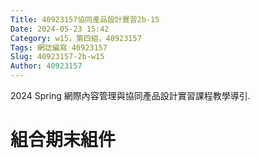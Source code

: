 ```yaml
---
Title: 40923157協同產品設計實習2b-15
Date: 2024-05-23 15:42 
Category: w15，第四組，40923157
Tags: 網誌編寫 40923157
Slug: 40923157-2b-w15
Author: 40923157 
---
```


2024 Spring 網際內容管理與協同產品設計實習課程教學導引.

<!-- PELICAN_END_SUMMARY -->
# 組合期末組件
